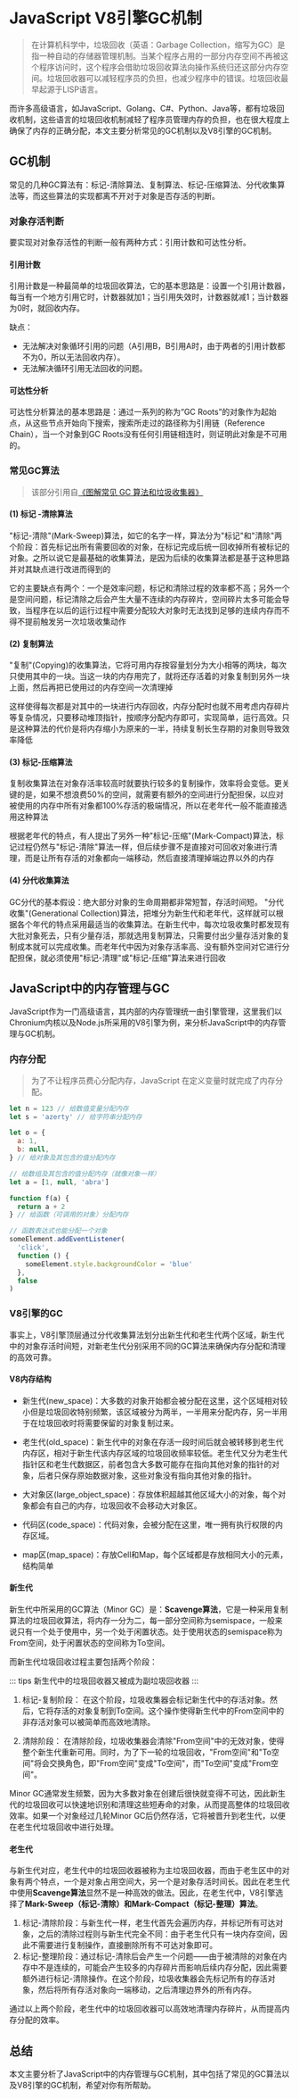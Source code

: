 # JavaScript V8引擎GC机制

> 在计算机科学中，垃圾回收（英语：Garbage Collection，缩写为GC）是指一种自动的存储器管理机制。当某个程序占用的一部分内存空间不再被这个程序访问时，这个程序会借助垃圾回收算法向操作系统归还这部分内存空间。垃圾回收器可以减轻程序员的负担，也减少程序中的错误。垃圾回收最早起源于LISP语言。

而许多高级语言，如JavaScript、Golang、C#、Python、Java等，都有垃圾回收机制，这些语言的垃圾回收机制减轻了程序员管理内存的负担，也在很大程度上确保了内存的正确分配，本文主要分析常见的GC机制以及V8引擎的GC机制。

## GC机制

常见的几种GC算法有：标记-清除算法、复制算法、标记-压缩算法、分代收集算法等，而这些算法的实现都离不开对于对象是否存活的判断。

### 对象存活判断

要实现对对象存活性的判断一般有两种方式：引用计数和可达性分析。

#### 引用计数

引用计数是一种最简单的垃圾回收算法，它的基本思路是：设置一个引用计数器，每当有一个地方引用它时，计数器就加1；当引用失效时，计数器就减1；当计数器为0时，就回收内存。

缺点：

- 无法解决对象循环引用的问题（A引用B，B引用A时，由于两者的引用计数都不为0，所以无法回收内存）。
- 无法解决循环引用无法回收的问题。

#### 可达性分析

可达性分析算法的基本思路是：通过一系列的称为“GC Roots”的对象作为起始点，从这些节点开始向下搜索，搜索所走过的路径称为引用链（Reference Chain），当一个对象到GC Roots没有任何引用链相连时，则证明此对象是不可用的。

### 常见GC算法

> 该部分引用自[《图解常见 GC 算法和垃圾收集器》](https://cloud.tencent.com/developer/article/1336613)

#### (1) 标记 -清除算法

"标记-清除"(Mark-Sweep)算法，如它的名字一样，算法分为"标记"和"清除"两个阶段：首先标记出所有需要回收的对象，在标记完成后统一回收掉所有被标记的对象。之所以说它是最基础的收集算法，是因为后续的收集算法都是基于这种思路并对其缺点进行改进而得到的

它的主要缺点有两个：一个是效率问题，标记和清除过程的效率都不高；另外一个是空间问题，标记清除之后会产生大量不连续的内存碎片，空间碎片太多可能会导致，当程序在以后的运行过程中需要分配较大对象时无法找到足够的连续内存而不得不提前触发另一次垃圾收集动作

#### (2) 复制算法

"复制"(Copying)的收集算法，它将可用内存按容量划分为大小相等的两块，每次只使用其中的一块。当这一块的内存用完了，就将还存活着的对象复制到另外一块上面，然后再把已使用过的内存空间一次清理掉

这样使得每次都是对其中的一块进行内存回收，内存分配时也就不用考虑内存碎片等复杂情况，只要移动堆顶指针，按顺序分配内存即可，实现简单，运行高效。只是这种算法的代价是将内存缩小为原来的一半，持续复制长生存期的对象则导致效率降低

#### (3) 标记-压缩算法

复制收集算法在对象存活率较高时就要执行较多的复制操作，效率将会变低。更关键的是，如果不想浪费50%的空间，就需要有额外的空间进行分配担保，以应对被使用的内存中所有对象都100%存活的极端情况，所以在老年代一般不能直接选用这种算法

根据老年代的特点，有人提出了另外一种"标记-压缩"(Mark-Compact)算法，标记过程仍然与"标记-清除"算法一样，但后续步骤不是直接对可回收对象进行清理，而是让所有存活的对象都向一端移动，然后直接清理掉端边界以外的内存

#### (4) 分代收集算法

GC分代的基本假设：绝大部分对象的生命周期都非常短暂，存活时间短。
"分代收集"(Generational Collection)算法，把堆分为新生代和老年代，这样就可以根据各个年代的特点采用最适当的收集算法。在新生代中，每次垃圾收集时都发现有大批对象死去，只有少量存活，那就选用复制算法，只需要付出少量存活对象的复制成本就可以完成收集。而老年代中因为对象存活率高、没有额外空间对它进行分配担保，就必须使用"标记-清理"或"标记-压缩"算法来进行回收

## JavaScript中的内存管理与GC

JavaScript作为一门高级语言，其内部的内存管理统一由引擎管理，这里我们以Chronium内核以及Node.js所采用的V8引擎为例，来分析JavaScript中的内存管理与GC机制。

### 内存分配

> 为了不让程序员费心分配内存，JavaScript 在定义变量时就完成了内存分配。

```js
let n = 123 // 给数值变量分配内存
let s = 'azerty' // 给字符串分配内存

let o = {
  a: 1,
  b: null,
} // 给对象及其包含的值分配内存

// 给数组及其包含的值分配内存（就像对象一样）
let a = [1, null, 'abra']

function f(a) {
  return a + 2
} // 给函数（可调用的对象）分配内存

// 函数表达式也能分配一个对象
someElement.addEventListener(
  'click',
  function () {
    someElement.style.backgroundColor = 'blue'
  },
  false
)
```

### V8引擎的GC

事实上，V8引擎顶层通过分代收集算法划分出新生代和老生代两个区域，新生代中的对象存活时间短，对新老生代分别采用不同的GC算法来确保内存分配和清理的高效可靠。

#### V8内存结构

- 新生代(new_space)：大多数的对象开始都会被分配在这里，这个区域相对较小但是垃圾回收特别频繁，该区域被分为两半，一半用来分配内存，另一半用于在垃圾回收时将需要保留的对象复制过来。

- 老生代(old_space)：新生代中的对象在存活一段时间后就会被转移到老生代内存区，相对于新生代该内存区域的垃圾回收频率较低。老生代又分为老生代指针区和老生代数据区，前者包含大多数可能存在指向其他对象的指针的对象，后者只保存原始数据对象，这些对象没有指向其他对象的指针。

- 大对象区(large_object_space)：存放体积超越其他区域大小的对象，每个对象都会有自己的内存，垃圾回收不会移动大对象区。

- 代码区(code_space)：代码对象，会被分配在这里，唯一拥有执行权限的内存区域。

- map区(map_space)：存放Cell和Map，每个区域都是存放相同大小的元素，结构简单

#### 新生代

新生代中所采用的GC算法（Minor GC）是：**Scavenge算法**，它是一种采用复制算法的垃圾回收算法，将内存一分为二，每一部分空间称为semispace，一般来说只有一个处于使用中，另一个处于闲置状态。处于使用状态的semispace称为From空间，处于闲置状态的空间称为To空间。

而新生代垃圾回收过程主要包括两个阶段：

::: tips
新生代中的垃圾回收器又被成为副垃圾回收器
:::

1. 标记-复制阶段： 在这个阶段，垃圾收集器会标记新生代中的存活对象。然后，它将存活的对象复制到To空间。这个操作使得新生代中的From空间中的非存活对象可以被简单而高效地清除。

2. 清除阶段： 在清除阶段，垃圾收集器会清除"From空间"中的无效对象，使得整个新生代重新可用。同时，为了下一轮的垃圾回收，"From空间"和"To空间"将会交换角色，即"From空间"变成"To空间"，而"To空间"变成"From空间"。

Minor GC通常发生频繁，因为大多数对象在创建后很快就变得不可达，因此新生代的垃圾回收可以快速地识别和清理这些短寿命的对象，从而提高整体的垃圾回收效率。如果一个对象经过几轮Minor GC后仍然存活，它将被晋升到老生代，以便在老生代垃圾回收中进行处理。

#### 老生代

与新生代对应，老生代中的垃圾回收器被称为主垃圾回收器，而由于老生区中的对象有两个特点，一个是对象占用空间大，另一个是对象存活时间长。因此在老生代中使用**Scavenge算法**显然不是一种高效的做法。因此，在老生代中，V8引擎选择了**Mark-Sweep（标记-清除）和Mark-Compact（标记-整理）算法**。

1. 标记-清除阶段：与新生代一样，老生代首先会遍历内存，并标记所有可达对象，之后的清除过程则与新生代完全不同：由于老生代只有一块内存空间，因此不需要进行复制操作，直接删除所有不可达对象即可。
2. 标记-整理阶段：通过标记-清除后会产生一个问题——由于被清除的对象在内存中不是连续的，可能会产生较多的内存碎片而影响后续内存分配，因此需要额外进行标记-清除操作。在这个阶段，垃圾收集器会先标记所有的存活对象，然后将所有存活对象向一端移动，之后清理边界外的所有内存。

通过以上两个阶段，老生代中的垃圾回收器可以高效地清理内存碎片，从而提高内存分配的效率。

## 总结

本文主要分析了JavaScript中的内存管理与GC机制，其中包括了常见的GC算法以及V8引擎的GC机制，希望对你有所帮助。

